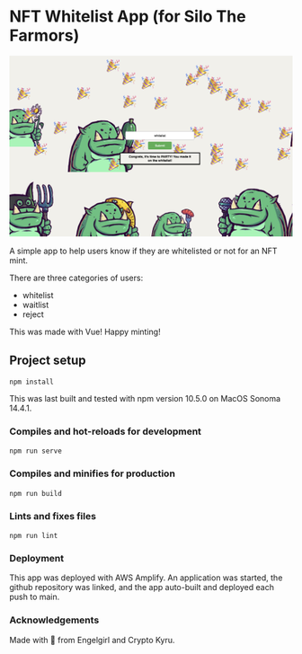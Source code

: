 # NFT Whitelist App (for Silo The Farmors)

![NFT Whitelist App Example](example.png)

A simple app to help users know if they are whitelisted or not for an NFT mint.

There are three categories of users:
* whitelist
* waitlist
* reject

This was made with Vue! Happy minting!

## Project setup
```
npm install
```

This was last built and tested with npm version 10.5.0 on MacOS Sonoma 14.4.1.

### Compiles and hot-reloads for development
```
npm run serve
```

### Compiles and minifies for production
```
npm run build
```

### Lints and fixes files
```
npm run lint
```

### Deployment

This app was deployed with AWS Amplify. An application was started, the github repository was linked, and the app auto-built and deployed each push to main.

### Acknowledgements

Made with 💙 from Engelgirl and Crypto Kyru.
